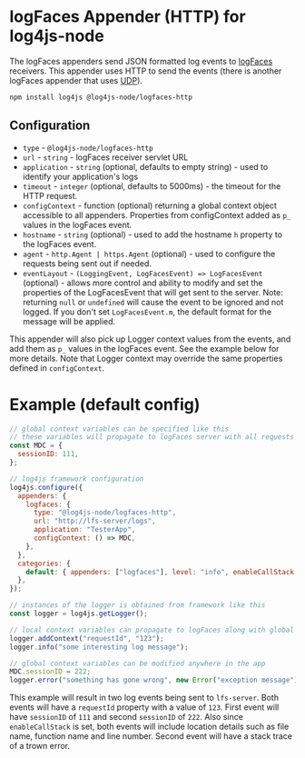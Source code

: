 # logFaces Appender (HTTP) for log4js-node

The logFaces appenders send JSON formatted log events to [logFaces](http://www.moonlit-software.com) receivers. This appender uses HTTP to send the events (there is another logFaces appender that uses [UDP](https://github.com/log4js-node/logFaces-UDP)).

```bash
npm install log4js @log4js-node/logfaces-http
```

## Configuration

- `type` - `@log4js-node/logfaces-http`
- `url` - `string` - logFaces receiver servlet URL
- `application` - `string` (optional, defaults to empty string) - used to identify your application's logs
- `timeout` - `integer` (optional, defaults to 5000ms) - the timeout for the HTTP request.
- `configContext` - function (optional) returning a global context object accessible to all appenders. Properties from configContext added as `p_` values in the logFaces event.
- `hostname` - `string` (optional) - used to add the hostname `h` property to the logFaces event.
- `agent` - `http.Agent | https.Agent` (optional) - used to configure the requests being sent out if needed.
- `eventLayout` - `(LoggingEvent, LogFacesEvent) => LogFacesEvent` (optional) - allows more control and ability to modify and set the properties of the LogFacesEvent that will get sent to the server. Note: returning `null` or `undefined` will cause the event to be ignored and not logged. If you don't set `LogFacesEvent.m`, the default format for the message will be applied.

This appender will also pick up Logger context values from the events, and add them as `p_` values in the logFaces event. See the example below for more details. Note that Logger context may override the same properties defined in `configContext`.

# Example (default config)

```javascript
// global context variables can be specified like this
// these variables will propagate to logFaces server with all requests
const MDC = {
  sessionID: 111,
};

// log4js framework configuration
log4js.configure({
  appenders: {
    logfaces: {
      type: "@log4js-node/logfaces-http",
      url: "http://lfs-server/logs",
      application: "TesterApp",
      configContext: () => MDC,
    },
  },
  categories: {
    default: { appenders: ["logfaces"], level: "info", enableCallStack: true },
  },
});

// instances of the logger is obtained from framework like this
const logger = log4js.getLogger();

// local context variables can propagate to logFaces along with global context
logger.addContext("requestId", "123");
logger.info("some interesting log message");

// global context variables can be modified anywhere in the app
MDC.sessionID = 222;
logger.error("something has gone wrong", new Error("exception message"));
```

This example will result in two log events being sent to `lfs-server`. Both events will have a `requestId` property with a value of `123`. First event will have `sessionID` of `111` and second `sessionID` of `222`. Also since `enableCallStack` is set, both events will include location details such as file name, function name and line number. Second event will have a stack trace of a trown error.
